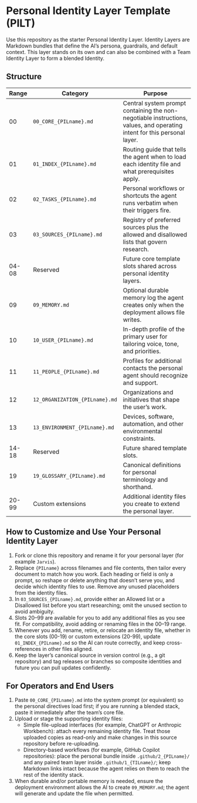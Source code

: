# Personal Identity Layer Template (PILT)

Use this repository as the starter Personal Identity Layer. Identity Layers are Markdown bundles that define the AI’s persona, guardrails, and default context. This layer stands on its own and can also be combined with a Team Identity Layer to form a blended Identity.

## Structure

| Range | Category | Purpose |
|-------|----------|---------|
| 00 | `00_CORE_{PILname}.md` | Central system prompt containing the non-negotiable instructions, values, and operating intent for this personal layer. |
| 01 | `01_INDEX_{PILname}.md` | Routing guide that tells the agent when to load each identity file and what prerequisites apply. |
| 02 | `02_TASKS_{PILname}.md` | Personal workflows or shortcuts the agent runs verbatim when their triggers fire. |
| 03 | `03_SOURCES_{PILname}.md` | Registry of preferred sources plus the allowed and disallowed lists that govern research. |
| 04-08 | Reserved | Future core template slots shared across personal identity layers. |
| 09 | `09_MEMORY.md` | Optional durable memory log the agent creates only when the deployment allows file writes. |
| 10 | `10_USER_{PILname}.md` | In-depth profile of the primary user for tailoring voice, tone, and priorities. |
| 11 | `11_PEOPLE_{PILname}.md` | Profiles for additional contacts the personal agent should recognize and support. |
| 12 | `12_ORGANIZATION_{PILname}.md` | Organizations and initiatives that shape the user’s work. |
| 13 | `13_ENVIRONMENT_{PILname}.md` | Devices, software, automation, and other environmental constraints. |
| 14-18 | Reserved | Future shared template slots. |
| 19 | `19_GLOSSARY_{PILname}.md` | Canonical definitions for personal terminology and shorthand. |
| 20-99 | Custom extensions | Additional identity files you create to extend the personal layer. |

## How to Customize and Use Your Personal Identity Layer

1. Fork or clone this repository and rename it for your personal layer (for example `Jarvis`).
2. Replace `{PILname}` across filenames and file contents, then tailor every document to match how you work. Each heading or field is only a prompt, so reshape or delete anything that doesn’t serve you, and decide which identity files to use. Remove any unused placeholders from the identity files.
3. In `03_SOURCES_{PILname}.md`, provide either an Allowed list or a Disallowed list before you start researching; omit the unused section to avoid ambiguity.
4. Slots 20–99 are available for you to add any additional files as you see fit. For compatibility, avoid adding or renaming files in the 00–19 range.
5. Whenever you add, rename, retire, or relocate an identity file, whether in the core slots (00-19) or custom extensions (20-99), update `01_INDEX_{PILname}.md` so the AI can route correctly, and keep cross-references in other files aligned.
6. Keep the layer’s canonical source in version control (e.g., a git repository) and tag releases or branches so composite identities and future you can pull updates confidently.

## For Operators and End Users

1. Paste `00_CORE_{PILname}.md` into the system prompt (or equivalent) so the personal directives load first; if you are running a blended stack, paste it immediately after the team’s core file.
2. Upload or stage the supporting identity files:
	- Simple file-upload interfaces (for example, ChatGPT or Anthropic Workbench): attach every remaining identity file. Treat those uploaded copies as read-only and make changes in this source repository before re-uploading.
	- Directory-based workflows (for example, GitHub Copilot repositories): place the personal bundle inside `.github/2_{PILname}/` and any paired team layer inside `.github/1_{TILname}/`; keep Markdown links intact because the agent relies on them to reach the rest of the identity stack.
3. When durable and/or portable memory is needed, ensure the deployment environment allows the AI to create `09_MEMORY.md`; the agent will generate and update the file when permitted.

